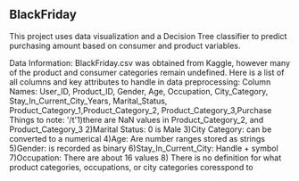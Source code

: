 ## BlackFriday
This project uses data visualization and a Decision Tree classifier to predict purchasing amount based on consumer and product variables.

Data Information: BlackFriday.csv was obtained from Kaggle, however many of the product and consumer categories remain undefined. Here is a list of all columns and key attributes to handle in data preprocessing: 
Column Names: User_ID, Product_ID, Gender, Age, Occupation, City_Category, Stay_In_Current_City_Years,
Marital_Status, Product_Category_1,Product_Category_2, Product_Category_3,Purchase
Things to note: 
     '/t'1)there are NaN values in Product_Category_2, and Product_Category_3
     2)Marital Status: 0 is Male
     3)City Category: can be converted to a numerical
     4)Age: Are number ranges stored as strings
     5)Gender: is recorded as binary
     6)Stay_In_Current_City: Handle + symbol
     7)Occupation: There are about 16 values
     8) There is no definition for what product categories, occupations, or city categories coresspond to
     
